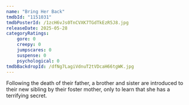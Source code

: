 ```yaml
---
name: "Bring Her Back"
tmdbId: "1151031"
tmdbPosterId: /1zcH6vJs0TnCVXK7TGdTkEzR5J8.jpg
releaseDate: 2025-05-28
categoryRatings:
    gore: 0
    creepy: 0
    jumpscares: 0
    suspense: 0
    psychological: 0
tmdbBackdropId: /dfNg7LagiVdnuT2tVDcaH66tgWK.jpg
---
```

Following the death of their father, a brother and sister are introduced to their new sibling by their foster mother, only to learn that she has a terrifying secret.

